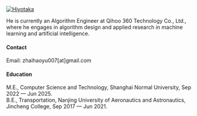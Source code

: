 [![Hiyotaka](https://img.shields.io/badge/Hiyotaka-github-blue?logo=github)](https://github.com/Hiyotaka)

He is currently an Algorithm Engineer at Qihoo 360 Technology Co., Ltd., where he engages in algorithm design and applied research in machine learning and artificial intelligence.
#### Contact
Email: zhaihaoyu007[at]gmail.com
#### Education
M.E., Computer Science and Technology, Shanghai Normal University, Sep 2022 — Jun 2025.\
B.E., Transportation, Nanjing University of Aeronautics and Astronautics, Jincheng College, Sep 2017 — Jun 2021.